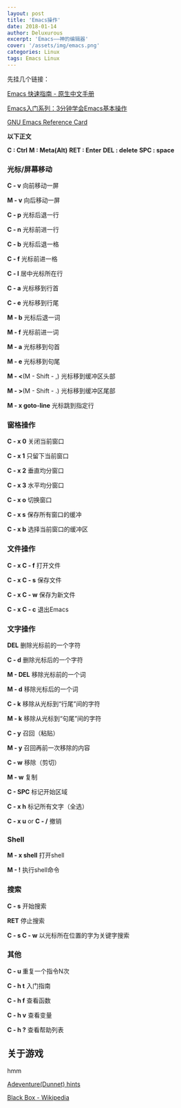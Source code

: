 ```yaml
---
layout: post
title: 'Emacs操作'
date: 2018-01-14
author: Deluxurous
excerpt: 'Emacs——神的编辑器'
cover: '/assets/img/emacs.png'
categories: Linux
tags: Emacs Linux
---
```


先挂几个链接：

[Emacs 快速指南 - 原生中文手册](https://www.cnblogs.com/youge/p/4518739.html)

[Emacs入门系列：3分钟学会Emacs基本操作](https://www.jianshu.com/p/90d2189750e7)

[GNU Emacs Reference Card](https://www.gnu.org/software/emacs/refcards/pdf/refcard.pdf)

**以下正文**

**C : Ctrl**
**M : Meta(Alt)**
**RET : Enter**
**DEL : delete**
**SPC : space**

### 光标/屏幕移动

**C - v**  向前移动一屏

**M - v**  向后移动一屏

**C - p**  光标后退一行

**C - n**  光标前进一行

**C - b**  光标后退一格

**C - f**  光标前进一格

**C - l**  居中光标所在行

**C - a**  光标移到行首

**C - e**  光标移到行尾

**M - b**  光标后退一词

**M - f**  光标前进一词

**M - a**  光标移到句首

**M - e**  光标移到句尾

**M - <**(M - Shift - ,)  光标移到缓冲区头部

**M - >**(M - Shift - .)  光标移到缓冲区尾部

**M - x  goto-line**  光标跳到指定行


### 窗格操作
**C - x  0**  关闭当前窗口

**C - x  1**  只留下当前窗口

**C - x  2**  垂直均分窗口

**C - x  3**  水平均分窗口

**C - x  o**  切换窗口

**C - x  s**  保存所有窗口的缓冲

**C - x  b**  选择当前窗口的缓冲区


### 文件操作
**C - x  C - f**  打开文件

**C - x  C - s**  保存文件

**C - x  C - w**  保存为新文件

**C - x  C - c**  退出Emacs


### 文字操作
**DEL**  删除光标前的一个字符

**C - d**  删除光标后的一个字符

**M - DEL**  移除光标前的一个词

**M - d**  移除光标后的一个词

**C - k**  移除从光标到“行尾”间的字符

**M - k**  移除从光标到“句尾”间的字符

**C - y**  召回（粘贴）

**M - y**  召回再前一次移除的内容

**C - w**  移除（剪切）

**M - w**  复制

**C - SPC**  标记开始区域

**C - x  h**  标记所有文字（全选）

**C - x u** or **C - /**  撤销


### Shell
**M - x  shell**  打开shell

**M - !**  执行shell命令

### 搜索
**C - s**  开始搜索

**RET**  停止搜索

**C - s  C - w**  以光标所在位置的字为关键字搜索


### 其他
**C - u  <N>**  重复一个指令N次

**C - h  t**  入门指南

**C - h  f**  查看函数

**C - h  v**  查看变量

**C - h  ?**  查看帮助列表


## 关于游戏

hmm

[Adeventure(Dunnet) hints](http://www.driver-aces.com/dunhints.html)

[Black Box - Wikipedia](https://en.wikipedia.org/wiki/Black_Box_(game))